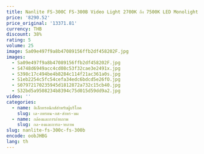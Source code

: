 ```yaml
---
title: Nanlite FS-300C FS-300B Video Light 2700K ถึง 7500K LED Monolight สําหรับถ่ายภาพเติมแสง CRI 95 TLCI 94 พร้อม App-ควบคุม
price: '8290.52'
price_original: '13371.81'
currency: THB
discount: 38%
rating: 5
volume: 25
image: Sa09e497f9a8b47089156ffb2df458202F.jpg
images:
  - Sa09e497f9a8b47089156ffb2df458202F.jpg
  - S4748d6949acc4cd08c53f32cae3e2491x.jpg
  - S398c17c494be4b8284c114f21ac361a0s.jpg
  - S1eb2254c5fc54cefa34edc6bdcd5e26fO.jpg
  - S07972170235945d1812872a732c15cb40.jpg
  - S32bd5a9508234b8394c75d015d59dd9a2.jpg
video: ''
categories:
  - name: อิเล็กทรอนิกส์สำหรับผู้บริโภค
    slug: เล-กทรอน-กส-สำหร-บผ
  - name: กล้องและการถ่ายภาพ
    slug: กล-องและการถ-ายภาพ
slug: nanlite-fs-300c-fs-300b
encode: oobJHBG
lang: th
---
```

  